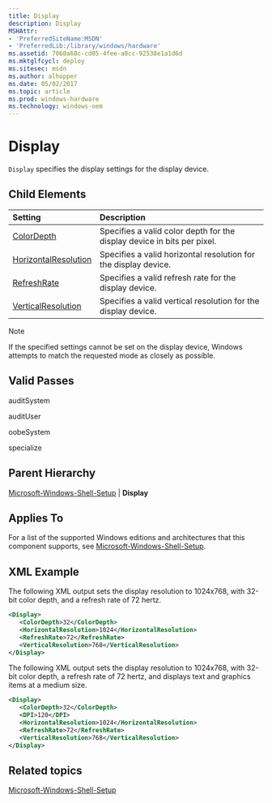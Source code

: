 ```yaml
---
title: Display
description: Display
MSHAttr:
- 'PreferredSiteName:MSDN'
- 'PreferredLib:/library/windows/hardware'
ms.assetid: 7060a68c-cd05-4fee-a0cc-92538e1a1d6d
ms.mktglfcycl: deploy
ms.sitesec: msdn
ms.author: alhopper
ms.date: 05/02/2017
ms.topic: article
ms.prod: windows-hardware
ms.technology: windows-oem
---
```

# Display

`Display` specifies the display settings for the display device.

## Child Elements

| Setting                 | Description                                                                           |
|:------------------------|:--------------------------------------------------------------------------------------|
| [ColorDepth](microsoft-windows-shell-setup-display-colordepth.md) | Specifies a valid color depth for the display device in bits per pixel. |
| [HorizontalResolution](microsoft-windows-shell-setup-display-horizontalresolution.md) | Specifies a valid horizontal resolution for the display device. |
| [RefreshRate](microsoft-windows-shell-setup-display-refreshrate.md) | Specifies a valid refresh rate for the display device. |
| [VerticalResolution](microsoft-windows-shell-setup-display-verticalresolution.md) | Specifies a valid vertical resolution for the display device. |

> [!Note]
> If the specified settings cannot be set on the display device, Windows attempts to match the requested mode as closely as possible.

## Valid Passes

auditSystem

auditUser

oobeSystem

specialize

## Parent Hierarchy

[Microsoft-Windows-Shell-Setup](microsoft-windows-shell-setup.md) | **Display**

## Applies To

For a list of the supported Windows editions and architectures that this component supports, see [Microsoft-Windows-Shell-Setup](microsoft-windows-shell-setup.md).

## XML Example

The following XML output sets the display resolution to 1024x768, with 32-bit color depth, and a refresh rate of 72 hertz.

```XML
<Display>
   <ColorDepth>32</ColorDepth>
   <HorizontalResolution>1024</HorizontalResolution>
   <RefreshRate>72</RefreshRate>
   <VerticalResolution>768</VerticalResolution>
</Display>
```

The following XML output sets the display resolution to 1024x768, with 32-bit color depth, a refresh rate of 72 hertz, and displays text and graphics items at a medium size.

```XML
<Display>
   <ColorDepth>32</ColorDepth>
   <DPI>120</DPI>
   <HorizontalResolution>1024</HorizontalResolution>
   <RefreshRate>72</RefreshRate>
   <VerticalResolution>768</VerticalResolution>
</Display>
```

## Related topics

[Microsoft-Windows-Shell-Setup](microsoft-windows-shell-setup.md)